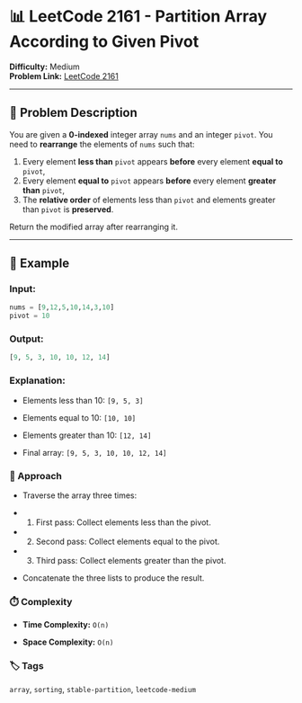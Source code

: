 # 📊 LeetCode 2161 - Partition Array According to Given Pivot

**Difficulty:** Medium  
**Problem Link:** [LeetCode 2161](https://leetcode.com/problems/partition-array-according-to-given-pivot)

---

## 📘 Problem Description

You are given a **0-indexed** integer array `nums` and an integer `pivot`. You need to **rearrange** the elements of `nums` such that:

1. Every element **less than** `pivot` appears **before** every element **equal to** `pivot`,
2. Every element **equal to** `pivot` appears **before** every element **greater than** `pivot`,
3. The **relative order** of elements less than `pivot` and elements greater than `pivot` is **preserved**.

Return the modified array after rearranging it.

---

## 🧪 Example

### Input:
```python
nums = [9,12,5,10,14,3,10]
pivot = 10
```

### Output:

```python
[9, 5, 3, 10, 10, 12, 14]
```

### Explanation:

- Elements less than 10: `[9, 5, 3]`

- Elements equal to 10: `[10, 10]`

- Elements greater than 10: `[12, 14]`

- Final array: `[9, 5, 3, 10, 10, 12, 14]`

### 🚀 Approach

- Traverse the array three times:

- 1. First pass: Collect elements less than the pivot.

- 2. Second pass: Collect elements equal to the pivot.

- 3. Third pass: Collect elements greater than the pivot.

- Concatenate the three lists to produce the result.

### ⏱️ Complexity

- **Time Complexity:** `O(n)`

- **Space Complexity:** `O(n)`

### 🏷️ Tags
`array`, `sorting`, `stable-partition`, `leetcode-medium`